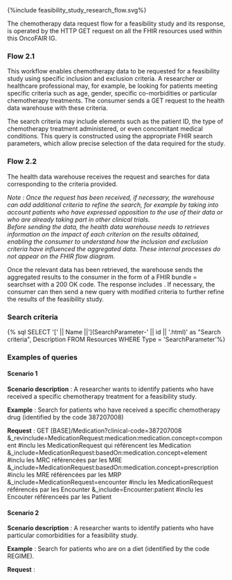 <div>{%include feasibility_study_research_flow.svg%}</div>

The chemotherapy data request flow for a feasibility study and its response, is operated by the HTTP GET request on all the FHIR resources used within this OncoFAIR IG.

### Flow 2.1

This workflow enables chemotherapy data to be requested for a feasibility study using specific inclusion and exclusion criteria. A researcher or healthcare professional may, for example, be looking for patients meeting specific criteria such as age, gender, specific co-morbidities or particular chemotherapy treatments. The consumer sends a GET request to the health data warehouse with these criteria.

The search criteria may include elements such as the patient ID, the type of chemotherapy treatment administered, or even concomitant medical conditions. This query is constructed using the appropriate FHIR search parameters, which allow precise selection of the data required for the study.

### Flow 2.2

The health data warehouse receives the request and searches for data corresponding to the criteria provided. 

*Note : Once the request has been received, if necessary, the warehouse can add additional criteria to refine the search, for example by taking into account patients who have expressed opposition to the use of their data or who are already taking part in other clinical trials.  
Before sending the data, the health data warehouse needs to retrieves information on the impact of each criterion on the results obtained, enabling the consumer to understand how the inclusion and exclusion criteria have influenced the aggregated data. These internal processes do not appear on the FHIR flow diagram.*

Once the relevant data has been retrieved, the warehouse sends the aggregated results to the consumer in the form of a FHIR bundle = searchset with a 200 OK code. The response includes . If necessary, the consumer can then send a new query with modified criteria to further refine the results of the feasibility study.



### Search criteria

{% sql SELECT '[' || Name ||'](SearchParameter-' || id || '.html)' as "Search criteria", Description FROM Resources WHERE Type = 'SearchParameter'%}

### Examples of queries

#### Scenario 1

__Scenario description__ : A researcher wants to identify patients who have received a specific chemotherapy treatment for a feasibility study.

__Example__ : Search for patients who have received a specific chemotherapy drug (identified by the code 387207008) 

__Request__ : GET [BASE]/Medication?clinical-code=387207008
&_revinclude=MedicationRequest:medication:medication.concept=component #inclu les MedicationRequest qui référencent les Medication
&_include=MedicationRequest:basedOn:medication.concept=element #inclu les MRC référencées par les MRE
&_include=MedicationRequest:basedOn:medication.concept=prescription #inclu les MRE référencées par les MRP
&_include=MedicationRequest=encounter #inclu les MedicationRequest référencés par les Encounter
&_include=Encounter:patient #inclu les Encouter référenceés par les Patient



#### Scenario 2

__Scenario description__ : A researcher wants to identify patients who have particular comorbidities for a feasibility study.

__Example__ : Search for patients who are on a diet (identified by the code REGIME).

__Request__ : 

